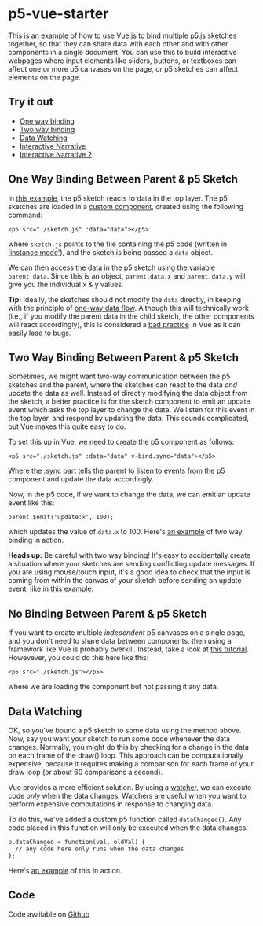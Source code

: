 # p5-vue-starter

This is an example of how to use [Vue.js](https://vuejs.org/) to bind multiple [p5.js](https://p5js.org/) sketches together, so that they can share data with each other and with other components in a single document. You can use this to build interactive webpages where input elements like sliders, buttons, or textboxes can affect one or more p5 canvases on the page, or p5 sketches can affect elements on the page.

## Try it out
- [One way binding](https://aatishb.com/p5-vue-starter/one-way-binding/)
- [Two way binding](https://aatishb.com/p5-vue-starter/two-way-binding/)
- [Data Watching](https://aatishb.com/p5-vue-starter/data-watching/)
- [Interactive Narrative](https://aatishb.com/p5-vue-starter/interactive-narrative/)
- [Interactive Narrative 2](https://aatishb.com/p5-vue-starter/interactive-narrative-2/)

## One Way Binding Between Parent & p5 Sketch

In [this example](https://aatishb.com/p5-vue-starter/one-way-binding/), the p5 sketch reacts to data in the top layer. The p5 sketches are loaded in a [custom component](https://vuejs.org/v2/guide/components.html), created using the following command:

```
<p5 src="./sketch.js" :data="data"></p5>
```

where `sketch.js` points to the file containing the p5 code (written in ['instance mode'](https://github.com/processing/p5.js/wiki/Global-and-instance-mode)), and the sketch is being passed a `data` object.

We can then access the data in the p5 sketch using the variable `parent.data`. Since this is an object, `parent.data.x` and `parent.data.y` will give you the individual x & y values.

**Tip:** Ideally, the sketches should not modify the `data` directly, in keeping with the principle of [one-way data flow](https://vuejs.org/v2/guide/components-props.html#One-Way-Data-Flow). Although this will technically work (i.e., if you modify the parent data in the child sketch, the other components will react accordingly), this is considered a [bad practice](https://antenna.io/blog/2018/01/state-management-in-vue-js) in Vue as it can easily lead to bugs.


## Two Way Binding Between Parent & p5 Sketch

Sometimes, we might want two-way communication between the p5 sketches and the parent, where the sketches can react to the data *and* update the data as well. Instead of directly modifying the data object from the sketch, a better practice is for the sketch component to emit an update event which asks the top layer to change the data. We listen for this event in the top layer, and respond by updating the data. This sounds complicated, but Vue makes this quite easy to do.

To set this up in Vue, we need to create the p5 component as follows:

```
<p5 src="./sketch.js" :data="data" v-bind.sync="data"></p5>
```

Where the [.sync](https://vuejs.org/v2/guide/components-custom-events.html#sync-Modifier) part tells the parent to listen to events from the p5 component and update the data accordingly.

Now, in the p5 code, if we want to change the data, we can emit an update event like this:

```
parent.$emit('update:x', 100);
```
which updates the value of `data.x` to 100. Here's [an example](https://aatishb.com/p5-vue-starter/two-way-binding/) of two way binding in action.

**Heads up:** Be careful with two way binding! It's easy to accidentally create a situation where your sketches are sending conflicting update messages. If you are using mouse/touch input, it's a good idea to check that the input is coming from within the canvas of your sketch before sending an update event, like in [this example](https://github.com/aatishb/p5-vue-starter/blob/master/two-way-binding/sketch1.js#L20-L21).

## No Binding Between Parent & p5 Sketch

If you want to create multiple *independent* p5 canvases on a single page, and you don't need to share data between components, then using a framework like Vue is probably overkill. Instead, take a look at [this tutorial](http://joemckaystudio.com/multisketches/). Howevever, you could do this here like this:

```
<p5 src="./sketch.js"></p5>
```
where we are loading the component but not passing it any data.


## Data Watching

OK, so you've bound a p5 sketch to some data using the method above. Now, say you want your sketch to run some code whenever the data changes. Normally, you might do this by checking for a change in the data on each frame of the draw() loop. This approach can be computationally expensive, because it requires making a comparison for each frame of your draw loop (or about 60 comparisons a second).

Vue provides a more efficient solution. By using a [watcher](https://vuejs.org/v2/guide/computed.html#Watchers), we can execute code *only* when the data changes. Watchers are useful when you want to perform expensive computations in response to changing data.

To do this, we've added a custom p5 function called `dataChanged()`. Any code placed in this function will only be executed when the data changes.

```
p.dataChanged = function(val, oldVal) {
  // any code here only runs when the data changes
};

```

Here's [an example](https://aatishb.com/p5-vue-starter/data-watching/) of this in action.

## Code

Code available on [Github](https://github.com/aatishb/p5-vue-starter)
